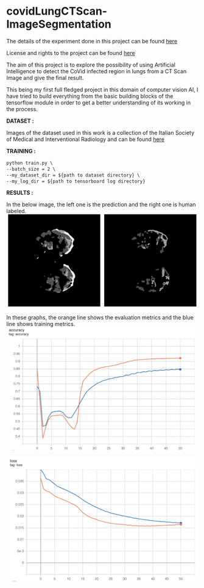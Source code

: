 # covidLungCTScan-ImageSegmentation
The details of the experiment done in this project can be found [here](https://bmcmedimaging.biomedcentral.com/articles/10.1186/s12880-020-00529-5)

License and rights to the project can be found [here](https://s100.copyright.com/AppDispatchServlet?title=COVID-19%20lung%20CT%20image%20segmentation%20using%20deep%20learning%20methods%3A%20U-Net%20versus%20SegNet&author=Adnan%20Saood%20et%20al&contentID=10.1186%2Fs12880-020-00529-5&copyright=The%20Author%28s%29&publication=1471-2342&publicationDate=2021-02-09&publisherName=SpringerNature&orderBeanReset=true&oa=CC%20BY%20%2B%20CC0)

The aim of this project is to explore the possibility of using Artificial Intelligence to detect the CoVid infected region in lungs from a CT Scan Image and give the final result.

This being my first full fledged project in this domain of computer vision AI, I have tried to build everything from the basic building blocks of the tensorflow module in order to get a better understanding of its working in the process.

**DATASET :**

Images of the dataset used in this work is a collection of the Italian Society of Medical and Interventional Radiology and can be found [here](http://medicalsegmentation.com/covid19/)

**TRAINING :**
```
python train.py \
--batch_size = 2 \
--my_dataset_dir = ${path to dataset directory} \
--my_log_dir = ${path to tensorboard log directory}
```

**RESULTS :**

In the below image, the left one is the prediction and the right one is human labeled.
<img src="./img001.png" alt="Image_1"/>

In these graphs, the orange line shows the evaluation metrics and the blue line shows training metrics.
<img src="./img002.png" alt="Image_2"/>

<img src="./img003.png" alt="Image_3"/>
